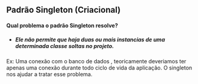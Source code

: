 ## Padrão Singleton (Criacional)
#### Qual problema o padrão Singleton resolve? 
* ##### Ele não permite que haja duas ou mais instancias de uma determinada classe soltas no projeto.
Ex: Uma conexão com o banco de dados , teoricamente deveriamos ter apenas uma conexão durante todo ciclo de vida da aplicação. O singleton nos ajudar a tratar esse problema.
